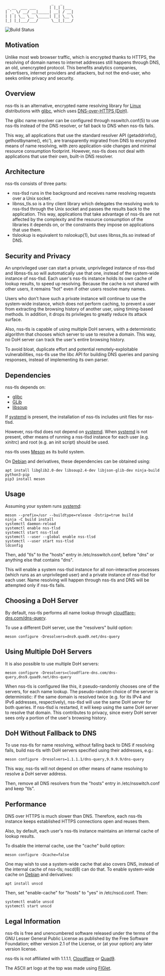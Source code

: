 ```
                     _   _
 _ __  ___ ___      | |_| |___
| '_ \/ __/ __|_____| __| / __|
| | | \__ \__ \_____| |_| \__ \
|_| |_|___/___/      \__|_|___/
```

![Build Status](https://codebuild.us-east-1.amazonaws.com/badges?uuid=eyJlbmNyeXB0ZWREYXRhIjoiUzM4dGlsK2dPMmdoRkNQcjRjSU1JVmJENHNCTFFHVzVXSUQ0eWw2ajhYZVU3d0hhb2s0d0pzdzNNZUxSenc2Y1J3VmNyak9Udy91cUVsazlOR1h4WWJZPSIsIml2UGFyYW1ldGVyU3BlYyI6IjdFTWxobnVDRVVLbWNkUEYiLCJtYXRlcmlhbFNldFNlcmlhbCI6MX0%3D&branch=master)

## Motivation

Unlike most web browser traffic, which is encrypted thanks to HTTPS, the resolving of domain names to internet addresses still happens through DNS, an old, unencrypted protocol. This benefits analytics companies, advertisers, internet providers and attackers, but not the end-user, who seeks online privacy and security.

## Overview

nss-tls is an alternative, encrypted name resolving library for [Linux](http://www.kernel.org/) distributions with [glibc](https://www.gnu.org/software/libc/), which uses [DNS-over-HTTPS (DoH)](https://tools.ietf.org/html/rfc8484).

The glibc name resolver can be configured through nsswitch.conf(5) to use nss-tls instead of the DNS resolver, or fall back to DNS when nss-tls fails.

This way, all applications that use the standard resolver API (getaddrinfo(), gethostbyname(), etc'), are transparently migrated from DNS to encrypted means of name resolving, with zero application-side changes and minimal resource consumption footprint. However, nss-tls does not deal with applications that use their own, built-in DNS resolver.

## Architecture

nss-tls consists of three parts:

* nss-tlsd runs in the background and receives name resolving requests over a Unix socket.
* libnss_tls.so is a tiny client library which delegates the resolving work to nss-tlsd through the Unix socket and passes the results back to the application. This way, applications that take advantage of nss-tls are not affected by the complexity and the resource consumption of the libraries it depends on, or the constraints they impose on applications that use them.
* tlslookup is equivalent to nslookup(1), but uses libnss_tls.so instead of DNS.

## Security and Privacy

An unprivileged user can start a private, unprivileged instance of nss-tlsd and libnss-tls.so will automatically use that one, instead of the system-wide instance of nss-tlsd. Each user's nss-tls instance holds its own cache of lookup results, to speed up resolving. Because the cache is not shared with other users, it remains "hot" even if other users resolve many names.

Users who don't have such a private instance will continue to use the system-wide instance, which does not perform caching, to prevent a user from extracting the browsing history of another user, using timing-based methods. In addition, it drops its privileges to greatly reduce its attack surface.

Also, nss-tls is capable of using multiple DoH servers, with a deterministic algorithm that chooses which server to use to resolve a domain. This way, no DoH server can track the user's entire browsing history.

To avoid bloat, duplicate effort and potential remotely-exploitable vulnerabilities, nss-tls use the libc API for building DNS queries and parsing responses, instead of implementing its own parser.

## Dependencies

nss-tls depends on:
* [glibc](https://www.gnu.org/software/libc/)
* [GLib](https://wiki.gnome.org/Projects/GLib)
* [libsoup](https://wiki.gnome.org/Projects/libsoup)

If [systemd](https://www.freedesktop.org/wiki/Software/systemd/) is present, the installation of nss-tls includes unit files for nss-tlsd.

However, nss-tlsd does not depend on [systemd](https://www.freedesktop.org/wiki/Software/systemd/). When [systemd](https://www.freedesktop.org/wiki/Software/systemd/) is not present, other means of running a nss-tlsd instance for each user (e.g. xinitrc) and root (e.g. an init script) should be used.

nss-tls uses [Meson](http://mesonbuild.com/) as its build system.

On [Debian](http://www.debian.org/) and derivatives, these dependencies can be obtained using:

    apt install libglib2.0-dev libsoup2.4-dev libjson-glib-dev ninja-build python3-pip
    pip3 install meson

## Usage

Assuming your system runs [systemd](https://www.freedesktop.org/wiki/Software/systemd/):

    meson --prefix=/usr --buildtype=release -Dstrip=true build
    ninja -C build install
    systemctl daemon-reload
    systemctl enable nss-tlsd
    systemctl start nss-tlsd
    systemctl --user --global enable nss-tlsd
    systemctl --user start nss-tlsd
    ldconfig

Then, add "tls" to the "hosts" entry in /etc/nsswitch.conf, before "dns" or anything else that contains "dns".

This will enable a system nss-tlsd instance for all non-interactive processes (which runs as an unprivileged user) and a private instance of nss-tlsd for each user. Name resolving will happen through nss-tls and DNS will be attempted only if nss-tls fails.

## Choosing a DoH Server

By default, nss-tls performs all name lookup through [cloudflare-dns.com/dns-query](https://developers.cloudflare.com/1.1.1.1/dns-over-https/).

To use a different DoH server, use the "resolvers" build option:

    meson configure -Dresolvers=dns9.quad9.net/dns-query

## Using Multiple DoH Servers

It is also possible to use multiple DoH servers:

    meson configure -Dresolvers=cloudflare-dns.com/dns-query,dns9.quad9.net/dns-query

When nss-tls is configured like this, it pseudo-randomly chooses one of the servers, for each name lookup. The pseudo-random choice of the server is deterministic: if the same domain is resolved twice (e.g. for its IPv4 and IPv6 addresses, respectively), nss-tlsd will use the same DoH server for both queries. If nss-tlsd is restarted, it will keep using the same DoH server to resolve that domain. This contributes to privacy, since every DoH server sees only a portion of the user's browsing history.

## DoH Without Fallback to DNS

To use nss-tls for name resolving, without falling back to DNS if resolving fails, build nss-tls with DoH servers specified using their addresses, e.g.:

    meson configure -Dresolvers=1.1.1.1/dns-query,9.9.9.9/dns-query

This way, nss-tls will not depend on other means of name resolving to resolve a DoH server address.

Then, remove all DNS resolvers from the "hosts" entry in /etc/nsswitch.conf and keep "tls".

## Performance

DNS over HTTPS is much slower than DNS. Therefore, each nss-tls instance keeps established HTTPS connections open and reuses them.

Also, by default, each user's nss-tls instance maintains an internal cache of lookup results.

To disable the internal cache, use the "cache" build option:

    meson configure -Dcache=false

One may wish to use a system-wide cache that also covers DNS, instead of the internal cache of nss-tls; nscd(8) can do that. To enable system-wide cache on [Debian](http://www.debian.org/) and derivatives:

    apt install unscd

Then, set "enable-cache" for "hosts" to "yes" in /etc/nscd.conf. Then:

    systemctl enable unscd
    systemctl start unscd

## Legal Information

nss-tls is free and unencumbered software released under the terms of the GNU Lesser General Public License as published by the Free Software Foundation; either version 2.1 of the License, or (at your option) any later version license.

nss-tls is not affiliated with 1.1.1.1, [Cloudflare](https://www.cloudflare.com/) or [Quad9](https://www.quad9.net/).

The ASCII art logo at the top was made using [FIGlet](http://www.figlet.org/).
